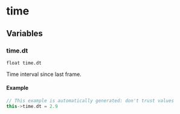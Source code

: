# time
## Variables
### **time.dt**
`float time.dt`

Time interval since last frame.


#### Example
``` cpp
// This example is automatically generated: don't trust values
this->time.dt = 2.9
```


